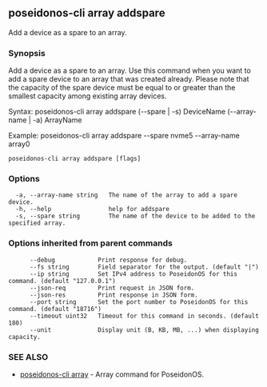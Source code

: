 ## poseidonos-cli array addspare

Add a device as a spare to an array.

### Synopsis


Add a device as a spare to an array. Use this command when you want 
to add a spare device to an array that was created already. 
Please note that the capacity of the spare device must be equal to or greater than the smallest capacity among existing array devices.

Syntax:
	poseidonos-cli array addspare (--spare | -s) DeviceName (--array-name | -a) ArrayName

Example: 
	poseidonos-cli array addspare --spare nvme5 --array-name array0
          

```
poseidonos-cli array addspare [flags]
```

### Options

```
  -a, --array-name string   The name of the array to add a spare device.
  -h, --help                help for addspare
  -s, --spare string        The name of the device to be added to the specified array.
```

### Options inherited from parent commands

```
      --debug            Print response for debug.
      --fs string        Field separator for the output. (default "|")
      --ip string        Set IPv4 address to PoseidonOS for this command. (default "127.0.0.1")
      --json-req         Print request in JSON form.
      --json-res         Print response in JSON form.
      --port string      Set the port number to PoseidonOS for this command. (default "18716")
      --timeout uint32   Timeout for this command in seconds. (default 180)
      --unit             Display unit (B, KB, MB, ...) when displaying capacity.
```

### SEE ALSO

* [poseidonos-cli array](poseidonos-cli_array.md)	 - Array command for PoseidonOS.

